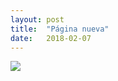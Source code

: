 ```yaml
---
layout: post
title:  "Página nueva"
date:   2018-02-07
---
```


![](https://images.pexels.com/photos/813713/pexels-photo-813713.jpeg?w=1260&h=750&auto=compress&cs=tinysrgb)
